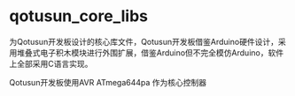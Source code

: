 qotusun_core_libs
=================

为Qotusun开发板设计的核心库文件，Qotusun开发板借鉴Arduino硬件设计，采用堆叠式电子积木模块进行外围扩展，借鉴Arduino但不完全模仿Arduino，软件上全部采用C语言实现。

Qotusun开发板使用AVR ATmega644pa 作为核心控制器